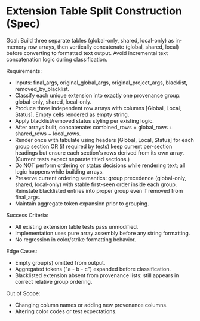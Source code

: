 # Extension Table Split Construction (Spec)

Goal: Build three separate tables (global-only, shared, local-only) as in-memory row arrays, then vertically concatenate (global, shared, local) before converting to formatted text output. Avoid incremental text concatenation logic during classification.

Requirements:
- Inputs: final_args, original_global_args, original_project_args, blacklist, removed_by_blacklist.
- Classify each unique extension into exactly one provenance group: global-only, shared, local-only.
- Produce three independent row arrays with columns [Global, Local, Status]. Empty cells rendered as empty string.
- Apply blacklist/removed status styling per existing logic.
- After arrays built, concatenate: combined_rows = global_rows + shared_rows + local_rows.
- Render once with tabulate using headers [Global, Local, Status] for each group section OR (if required by tests) keep current per-section headings but ensure each section's rows derived from its own array. (Current tests expect separate titled sections.)
- Do NOT perform ordering or status decisions while rendering text; all logic happens while building arrays.
- Preserve current ordering semantics: group precedence (global-only, shared, local-only) with stable first-seen order inside each group. Reinstate blacklisted entries into proper group even if removed from final_args.
- Maintain aggregate token expansion prior to grouping.

Success Criteria:
- All existing extension table tests pass unmodified.
- Implementation uses pure array assembly before any string formatting.
- No regression in color/strike formatting behavior.

Edge Cases:
- Empty group(s) omitted from output.
- Aggregated tokens ("a - b - c") expanded before classification.
- Blacklisted extension absent from provenance lists: still appears in correct relative group ordering.

Out of Scope:
- Changing column names or adding new provenance columns.
- Altering color codes or test expectations.
